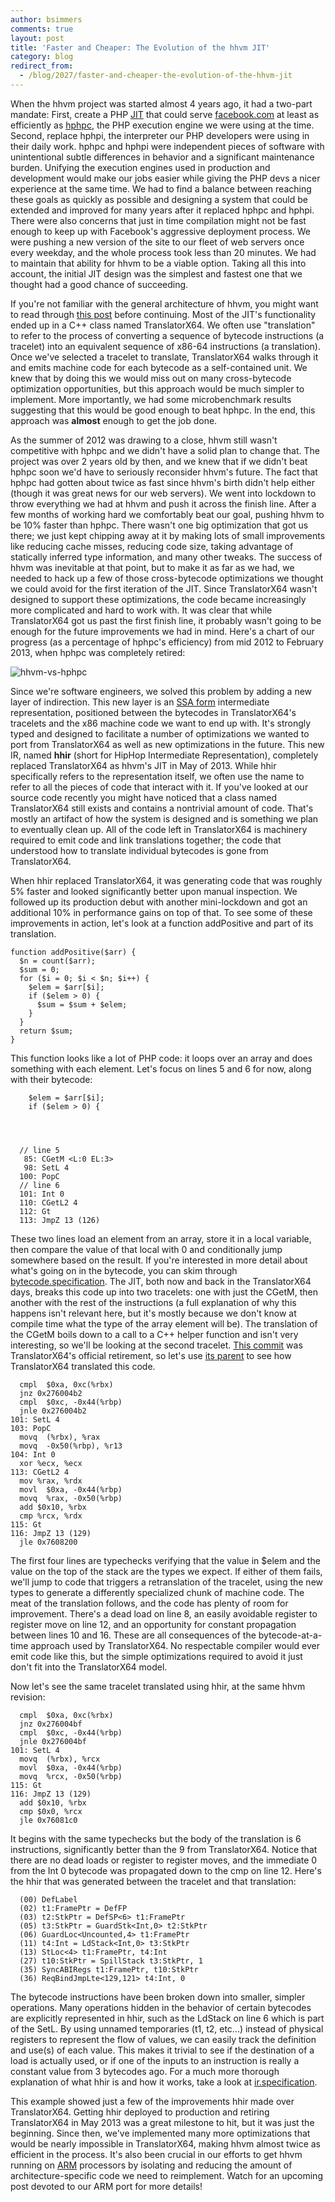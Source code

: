 ```yaml
---
author: bsimmers
comments: true
layout: post
title: 'Faster and Cheaper: The Evolution of the hhvm JIT'
category: blog
redirect_from:
  - /blog/2027/faster-and-cheaper-the-evolution-of-the-hhvm-jit
---
```


When the hhvm project was started almost 4 years ago, it had a two-part mandate: First, create a PHP [JIT](http://en.wikipedia.org/wiki/Just-in-time_compilation) that could serve [facebook.com](https://www.facebook.com/) at least as efficiently as [hphpc](http://en.wikipedia.org/wiki/HipHop_for_PHP#History_Before_HHVM), the PHP execution engine we were using at the time. Second, replace hphpi, the interpreter our PHP developers were using in their daily work. hphpc and hphpi were independent pieces of software with unintentional subtle differences in behavior and a significant maintenance burden. Unifying the execution engines used in production and development would make our jobs easier while giving the PHP devs a nicer experience at the same time. We had to find a balance between reaching these goals as quickly as possible and designing a system that could be extended and improved for many years after it replaced hphpc and hphpi. There were also concerns that just in time compilation might not be fast enough to keep up with Facebook's aggressive deployment process. We were pushing a new version of the site to our fleet of web servers once every weekday, and the whole process took less than 20 minutes. We had to maintain that ability for hhvm to be a viable option. Taking all this into account, the initial JIT design was the simplest and fastest one that we thought had a good chance of succeeding.

If you're not familiar with the general architecture of hhvm, you might want to read through [this post](https://www.facebook.com/notes/facebook-engineering/the-hiphop-virtual-machine/10150415177928920) before continuing. Most of the JIT's functionality ended up in a C++ class named TranslatorX64. We often use "translation" to refer to the process of converting a sequence of bytecode instructions (a tracelet) into an equivalent sequence of x86-64 instructions (a translation). Once we've selected a tracelet to translate, TranslatorX64 walks through it and emits machine code for each bytecode as a self-contained unit. We knew that by doing this we would miss out on many cross-bytecode optimization opportunities, but this approach would be much simpler to implement. More importantly, we had some microbenchmark results suggesting that this would be good enough to beat hphpc. In the end, this approach was **almost** enough to get the job done.

As the summer of 2012 was drawing to a close, hhvm still wasn't competitive with hphpc and we didn't have a solid plan to change that. The project was over 2 years old by then, and we knew that if we didn't beat hphpc soon we'd have to seriously reconsider hhvm's future. The fact that hphpc had gotten about twice as fast since hhvm's birth didn't help either (though it was great news for our web servers). We went into lockdown to throw everything we had at hhvm and push it across the finish line. After a few months of working hard we comfortably beat our goal, pushing hhvm to be 10% faster than hphpc. There wasn't one big optimization that got us there; we just kept chipping away at it by making lots of small improvements like reducing cache misses, reducing code size, taking advantage of statically inferred type information, and many other tweaks. The success of hhvm was inevitable at that point, but to make it as far as we had, we needed to hack up a few of those cross-bytecode optimizations we thought we could avoid for the first iteration of the JIT. Since TranslatorX64 wasn't designed to support these optimizations, the code became increasingly more complicated and hard to work with. It was clear that while TranslatorX64 got us past the first finish line, it probably wasn't going to be enough for the future improvements we had in mind. Here's a chart of our progress (as a percentage of hphpc's efficiency) from mid 2012 to February 2013, when hphpc was completely retired:

![hhvm-vs-hphpc](/static/images/posts/hhvm-vs-hphpc1.png)

Since we're software engineers, we solved this problem by adding a new layer of indirection. This new layer is an [SSA form](http://en.wikipedia.org/wiki/Static_single_assignment_form) intermediate representation, positioned between the bytecodes in TranslatorX64's tracelets and the x86 machine code we want to end up with. It's strongly typed and designed to facilitate a number of optimizations we wanted to port from TranslatorX64 as well as new optimizations in the future. This new IR, named **hhir** (short for HipHop Intermediate Representation), completely replaced TranslatorX64 as hhvm's JIT in May of 2013. While hhir specifically refers to the representation itself, we often use the name to refer to all the pieces of code that interact with it. If you've looked at our source code recently you might have noticed that a class named TranslatorX64 still exists and contains a nontrivial amount of code. That's mostly an artifact of how the system is designed and is something we plan to eventually clean up. All of the code left in TranslatorX64 is machinery required to emit code and link translations together; the code that understood how to translate individual bytecodes is gone from TranslatorX64.

When hhir replaced TranslatorX64, it was generating code that was roughly 5% faster and looked significantly better upon manual inspection. We followed up its production debut with another mini-lockdown and got an additional 10% in performance gains on top of that. To see some of these improvements in action, let's look at a function addPositive and part of its translation.


    function addPositive($arr) {
      $n = count($arr);
      $sum = 0;
      for ($i = 0; $i < $n; $i++) {
        $elem = $arr[$i];
        if ($elem > 0) {
          $sum = $sum + $elem;
        }
      }
      return $sum;
    }


This function looks like a lot of PHP code: it loops over an array and does something with each element. Let's focus on lines 5 and 6 for now, along with their bytecode:


        $elem = $arr[$i];
        if ($elem > 0) {




      // line 5
       85: CGetM <L:0 EL:3>
       98: SetL 4
      100: PopC
      // line 6
      101: Int 0
      110: CGetL2 4
      112: Gt
      113: JmpZ 13 (126)


These two lines load an element from an array, store it in a local variable, then compare the value of that local with 0 and conditionally jump somewhere based on the result. If you're interested in more detail about what's going on in the bytecode, you can skim through [bytecode.specification](https://github.com/facebook/hhvm/blob/master/hphp/doc/bytecode.specification). The JIT, both now and back in the TranslatorX64 days, breaks this code up into two tracelets: one with just the CGetM, then another with the rest of the instructions (a full explanation of why this happens isn't relevant here, but it's mostly because we don't know at compile time what the type of the array element will be). The translation of the CGetM boils down to a call to a C++ helper function and isn't very interesting, so we'll be looking at the second tracelet. [This commit](https://github.com/facebook/hhvm/commit/f323a90b12bdd67ed695440bb82ade004b594983) was TranslatorX64's official retirement, so let's use [its parent](https://github.com/facebook/hhvm/commit/e1fb60cfcf924f60b934990b6eb5960bb8e29976) to see how TranslatorX64 translated this code.


      cmpl  $0xa, 0xc(%rbx)
      jnz 0x276004b2
      cmpl  $0xc, -0x44(%rbp)
      jnle 0x276004b2
    101: SetL 4
    103: PopC
      movq  (%rbx), %rax
      movq  -0x50(%rbp), %r13
    104: Int 0
      xor %ecx, %ecx
    113: CGetL2 4
      mov %rax, %rdx
      movl  $0xa, -0x44(%rbp)
      movq  %rax, -0x50(%rbp)
      add $0x10, %rbx
      cmp %rcx, %rdx
    115: Gt
    116: JmpZ 13 (129)
      jle 0x7608200


The first four lines are typechecks verifying that the value in $elem and the value on the top of the stack are the types we expect. If either of them fails, we'll jump to code that triggers a retranslation of the tracelet, using the new types to generate a differently specialized chunk of machine code. The meat of the translation follows, and the code has plenty of room for improvement. There's a dead load on line 8, an easily avoidable register to register move on line 12, and an opportunity for constant propagation between lines 10 and 16. These are all consequences of the bytecode-at-a-time approach used by TranslatorX64. No respectable compiler would ever emit code like this, but the simple optimizations required to avoid it just don't fit into the TranslatorX64 model.

Now let's see the same tracelet translated using hhir, at the same hhvm revision:


      cmpl  $0xa, 0xc(%rbx)
      jnz 0x276004bf
      cmpl  $0xc, -0x44(%rbp)
      jnle 0x276004bf
    101: SetL 4
      movq  (%rbx), %rcx
      movl  $0xa, -0x44(%rbp)
      movq  %rcx, -0x50(%rbp)
    115: Gt
    116: JmpZ 13 (129)
      add $0x10, %rbx
      cmp $0x0, %rcx
      jle 0x76081c0


It begins with the same typechecks but the body of the translation is 6 instructions, significantly better than the 9 from TranslatorX64. Notice that there are no dead loads or register to register moves, and the immediate 0 from the Int 0 bytecode was propagated down to the cmp on line 12. Here's the hhir that was generated between the tracelet and that translation:


      (00) DefLabel
      (02) t1:FramePtr = DefFP
      (03) t2:StkPtr = DefSP<6> t1:FramePtr
      (05) t3:StkPtr = GuardStk<Int,0> t2:StkPtr
      (06) GuardLoc<Uncounted,4> t1:FramePtr
      (11) t4:Int = LdStack<Int,0> t3:StkPtr
      (13) StLoc<4> t1:FramePtr, t4:Int
      (27) t10:StkPtr = SpillStack t3:StkPtr, 1
      (35) SyncABIRegs t1:FramePtr, t10:StkPtr
      (36) ReqBindJmpLte<129,121> t4:Int, 0


The bytecode instructions have been broken down into smaller, simpler operations. Many operations hidden in the behavior of certain bytecodes are explicitly represented in hhir, such as the LdStack on line 6 which is part of the SetL. By using unnamed temporaries (t1, t2, etc...) instead of physical registers to represent the flow of values, we can easily track the definition and use(s) of each value. This makes it trivial to see if the destination of a load is actually used, or if one of the inputs to an instruction is really a constant value from 3 bytecodes ago. For a much more thorough explanation of what hhir is and how it works, take a look at [ir.specification](https://github.com/facebook/hhvm/blob/master/hphp/doc/ir.specification).

This example showed just a few of the improvements hhir made over TranslatorX64. Getting hhir deployed to production and retiring TranslatorX64 in May 2013 was a great milestone to hit, but it was just the beginning. Since then, we've implemented many more optimizations that would be nearly impossible in TranslatorX64, making hhvm almost twice as efficient in the process. It's also been crucial in our efforts to get hhvm running on [ARM](http://en.wikipedia.org/wiki/ARM_architecture) processors by isolating and reducing the amount of architecture-specific code we need to reimplement. Watch for an upcoming post devoted to our ARM port for more details!
